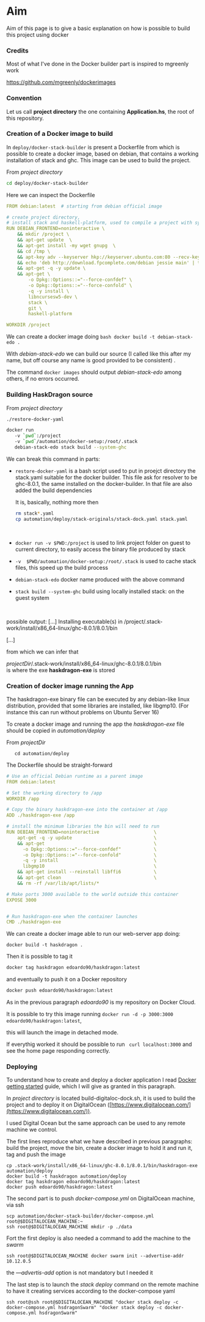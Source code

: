 # Aim

Aim of this page is to give a basic explanation on how is possible to build this project using docker

### Credits

Most of what I've done in the Docker builder part is inspired to mgreenly work

https://github.com/mgreenly/dockerimages

### Convention

Let us call **project directory** the one containing  **Application.hs**, the root of this repository.

### Creation of a Docker image to build

In `deploy/docker-stack-builder` is present a Dockerfile from which is possible to create a docker image, based on debian, that contains a working installation of stack and ghc. This image can be used to build the project.

From *project directory*

```bash
cd deploy/docker-stack-builder
```

Here we can inspect the Dockerfile

```yaml
FROM debian:latest  # starting from debian official image

# create project directory, 
# install stack and haskell-platform, used to compile a project with system-ghc
RUN DEBIAN_FRONTEND=noninteractive \
    && mkdir /project \
    && apt-get update  \
    && apt-get install -my wget gnupg  \
    && cd /tmp \
    && apt-key adv --keyserver hkp://keyserver.ubuntu.com:80 --recv-keys 575159689BEFB442 \
    && echo 'deb http://download.fpcomplete.com/debian jessie main' | tee /etc/apt/sources.list.d/fpco.list \
    && apt-get -q -y update \
    && apt-get \
        -o Dpkg::Options::="--force-confdef" \
        -o Dpkg::Options::="--force-confold" \
        -q -y install \
        libncursesw5-dev \
        stack \
        git \
        haskell-platform

WORKDIR /project
```

We can create a docker image doing ```bash docker build -t debian-stack-edo . ```

With *debian-stack-edo* we can build our source (I called like this after my name, but off course any name is good provided to be consistent) . 

The command  ```docker images``` should output *debian-stack-edo* among others, if no errors occurred.



### Building HaskDragon source

From *project directory*

```bash
./restore-docker-yaml  

docker run
   -v `pwd`:/project  
   -v `pwd`/automation/docker-setup:/root/.stack
   debian-stack-edo stack build --system-ghc
```


We can break this command in parts:

- `restore-docker-yaml`  is  a bash script used to put in proejct directory the stack.yaml suitable for the docker builder. This file ask for resolver to be ghc-8.0.1, the same installed on the docker-builder. In that file are also added the build dependencies

   It is, basically, nothing more then

   ```bash
   rm stack*.yaml
   cp automation/deploy/stack-originals/stack-dock.yaml stack.yaml
   ```

   ​

-  `docker run -v $PWD:/project` is used to link project folder on guest to current directory, to easily access
  the binary file produced by stack

-  `-v  $PWD/automation/docker-setup:/root/.stack`   is used to cache stack files, this speed up the build process

-  `debian-stack-edo`  docker name produced with the above command

-  `stack build --system-ghc`  build using locally installed stack: on the guest system

   ​


possible output: [...]
Installing executable(s) in
/project/.stack-work/install/x86_64-linux/ghc-8.0.1/8.0.1/bin

[…]

from which we can infer that

*projectDir*/.stack-work/install/x86_64-linux/ghc-8.0.1/8.0.1/bin  
is where the exe **haskdragon-exe** is stored

### Creation of docker image running the App

The haskdragon-exe binary file can be executed by any debian-like linux distribution, provided that some libraries are installed, like libgmp10. (For instance this can run without problems on Ubuntu Server 16)

To create a docker image and running the app the *haskdragon-exe* file should be copied in *automation/deploy*

From *projectDir*

```cp .stack-work/install/x86_64-linux/ghc-8.0.1/8.0.1/bin/haskdragon-exe  automation/deploy
   cd automation/deploy         
```

The Dockerfile should be straight-forward

```yaml
# Use an official Debian runtime as a parent image
FROM debian:latest

# Set the working directory to /app
WORKDIR /app

# Copy the binary haskdragon-exe into the container at /app
ADD ./haskdragon-exe /app

# install the minimum libraries the bin will need to run
RUN DEBIAN_FRONTEND=noninteractive                    \
    apt-get -q -y update                              \
    && apt-get                                        \
      -o Dpkg::Options::="--force-confdef"            \
      -o Dpkg::Options::="--force-confold"            \
      -q -y install                                   \
      libgmp10                                        \
    && apt-get install --reinstall libffi6            \
    && apt-get clean                                  \
    && rm -rf /var/lib/apt/lists/*

# Make ports 3000 available to the world outside this container
EXPOSE 3000


# Run haskdragon-exe when the container launches
CMD ./haskdragon-exe
```

We can create a docker image able to run our web-server app doing:

```docker build -t haskdragon .```

Then it is possible to tag it

```bash
docker tag haskdragon edoardo90/haskdragon:latest
```

and eventually to push it on a Docker repository

```bash
docker push edoardo90/haskdragon:latest
```

As in the previous paragraph *edoardo90* is my repository on Docker Cloud.

It is possible to try this image running ```docker run -d -p 3000:3000 edoardo90/haskdragon:latest```, 

this will launch the image in detached mode.

If everythig worked it should be possible to run ``` curl localhost:3000``` and see the home page responding correctly.



### Deploying 

To understand how to create and deploy  a docker application I read [Docker getting started](https://docs.docker.com/get-started/) guide, which I will give as granted in this paragraph.

In *project directory* is located build-digitaloc-dock.sh, it is used to build the project and to deploy it on DigitalOcean ([https://www.digitalocean.com/](https://www.digitalocean.com/)).

I used Digital Ocean but the same approach can be used to any remote machine we control.

The first lines reproduce what we have described in previous paragraphs: build the project, move the bin,  create a docker image to hold it and run it, tag and push the image

```
cp .stack-work/install/x86_64-linux/ghc-8.0.1/8.0.1/bin/haskdragon-exe automation/deploy
docker build -t haskdragon automation/deploy
docker tag haskdragon edoardo90/haskdragon:latest
docker push edoardo90/haskdragon:latest
```

The second part is to push *docker-compose.yml* on DigitalOcean machine, via ssh


```
scp automation/docker-stack-builder/docker-compose.yml root@$DIGITALOCEAN_MACHINE:~
ssh root@$DIGITALOCEAN_MACHINE mkdir -p ./data
```

Fort the first deploy is also needed a command to add the machine to the *swarm*

```ssh root@$DIGITALOCEAN_MACHINE docker swarm init --advertise-addr 10.12.0.5```

the  *—advertis-add* option is not mandatory but I needed it

The last step is to launch the *stack deploy* command on the remote machine to have it creating services according to the docker-compose yaml

```
ssh root@ssh root@$DIGITALOCEAN_MACHINE "docker stack deploy -c docker-compose.yml hsdragonSwarm" "docker stack deploy -c docker-compose.yml hsdragonSwarm"
```

